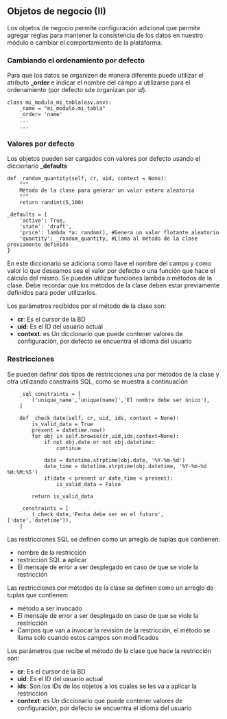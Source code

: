 ## Objetos de negocio (II)

Los objetos de negocio permite configuración adicional que permite agregar reglas para mantener la consistencia de los datos en nuestro módulo o cambiar el comportamiento de la plataforma.

### Cambiando el ordenamiento por defecto

Para que los datos se organizen de manera diferente puede utilizar el atributo **_order** e indicar el nombre del campo a utilizarse para el ordenamiento (por defecto sde organizan por *id*).

    class mi_modulo_mi_tabla(osv.osv):
        _name = "mi_modulo.mi_tabla"
        _order= 'name'
        ...
        ...

### Valores por defecto

Los objetos pueden ser cargados con valores por defecto usando el diccionario **_defaults**

    def _random_quantity(self, cr, uid, context = None):
        """
        Método de la clase para generar un valor entero aleatorio
        """
        return randint(5,100)

    _defaults = {
        'active': True,
        'state': 'draft',
        'price': lambda *a: random(), #Genera un valor flotante aleatorio
        'quantity': _random_quantity, #Llama al método de la clase previamente definido
    }

En este diccionario se adiciona como llave el nombre del campo y como valor lo que deseamos sea el valor por defecto o una función que hace el cálculo del mismo. Se pueden utilizar funciones lambda o métodos de la clase. Debe recordar que los métodos de la clase deben estar previamente definidos para poder utilizarlos.

Los parámetros recibidos por el método de la clase son:
* **cr**: Es el cursor de la BD
* **uid**: Es el ID del usuario actual
* **context**: es Un diccionario que puede contener valores de configuración, por defecto se encuentra el idioma del usuario

### Restricciones

Se pueden definir dos tipos de restricciones una por métodos de la clase y otra utilizando constrains SQL, como se muestra a continuación

        _sql_constraints = [
            ('unique_name','unique(name)','El nombre debe ser único'),
        ]

        def _check_date(self, cr, uid, ids, context = None):
            is_valid_data = True
            present = datetime.now()
            for obj in self.browse(cr,uid,ids,context=None):
                if not obj.date or not obj.datetime:
                    continue

                date = datetime.strptime(obj.date, '%Y-%m-%d')
                date_time = datetime.strptime(obj.datetime, '%Y-%m-%d %H:%M:%S')
                if(date < present or date_time < present):
                    is_valid_data = False

            return is_valid_data

        _constraints = [
            (_check_date,'Fecha debe ser en el futuro',['date','datetime']),
        ]

Las restricciones SQL se definen como un arreglo de tuplas que contienen:

* nombre de la restricción
* restricción SQL a aplicar
* El mensaje de error a ser desplegado en caso de que se viole la restricción

Las restricciones por métodos de la clase se definen como un arreglo de tuplas que contienen:

* método a ser invocado
* El mensaje de error a ser desplegado en caso de que se viole la restricción
* Campos que van a invocar la revisión de la restricción, el método se llama solo cuando estos campos son modificados

Los parámetros que recibe el método de la clase que hace la restricción son:

* **cr**: Es el cursor de la BD
* **uid**: Es el ID del usuario actual
* **ids**: Son los IDs de los objetos a los cuales se les va a aplicar la restricción
* **context**: es Un diccionario que puede contener valores de configuración, por defecto se encuentra el idioma del usuario

